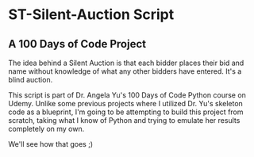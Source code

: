 # ST-Silent-Auction Script
## A 100 Days of Code Project
The idea behind a Silent Auction is that each bidder places their bid and name without knowledge of what any other bidders have entered.  It's a blind auction.

This script is part of Dr. Angela Yu's 100 Days of Code Python course on Udemy.  Unlike some previous projects where I utilized Dr. Yu's skeleton code as a blueprint, I'm going to be attempting to build this project from scratch, taking what I know of Python and trying to emulate her results completely on my own.

We'll see how that goes ;)